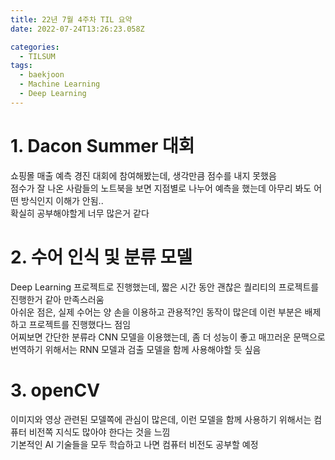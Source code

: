 ```yaml
---
title: 22년 7월 4주차 TIL 요약
date: 2022-07-24T13:26:23.058Z

categories:
  - TILSUM
tags:
  - baekjoon
  - Machine Learning
  - Deep Learning
---
```


# 1. Dacon Summer 대회
쇼핑몰 매출 예측 경진 대회에 참여해봤는데, 생각만큼 점수를 내지 못했음  
점수가 잘 나온 사람들의 노트북을 보면 지점별로 나누어 예측을 했는데 아무리 봐도 어떤 방식인지 이해가 안됨..  
확실히 공부해야할게 너무 많은거 같다

# 2. 수어 인식 및 분류 모델
Deep Learning 프로젝트로 진행했는데, 짧은 시간 동안 괜찮은 퀄리티의 프로젝트를 진행한거 같아 만족스러움  
아쉬운 점은, 실제 수어는 양 손을 이용하고 관용적?인 동작이 많은데 이런 부분은 배제하고 프로젝트를 진행했다느 점임  
어찌보면 간단한 분류라 CNN 모델을 이용했는데, 좀 더 성능이 좋고 매끄러운 문맥으로 번역하기 위해서는 RNN 모델과 검출 모델을 함께 사용해야할 듯 싶음

# 3. openCV
이미지와 영상 관련된 모델쪽에 관심이 많은데, 이런 모델을 함께 사용하기 위해서는 컴퓨터 비전쪽 지식도 많아야 한다는 것을 느낌  
기본적인 AI 기술들을 모두 학습하고 나면 컴퓨터 비전도 공부할 예정